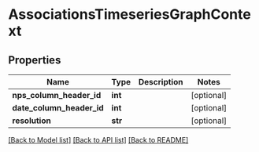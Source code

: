 # AssociationsTimeseriesGraphContext

## Properties
Name | Type | Description | Notes
------------ | ------------- | ------------- | -------------
**nps_column_header_id** | **int** |  | [optional] 
**date_column_header_id** | **int** |  | [optional] 
**resolution** | **str** |  | [optional] 

[[Back to Model list]](../README.md#documentation-for-models) [[Back to API list]](../README.md#documentation-for-api-endpoints) [[Back to README]](../README.md)


